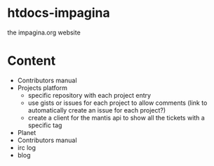 # htdocs-impagina

the impagina.org website

# Content

- Contributors manual
- Projects platform
  - specific repository with each project entry
  - use gists or issues for each project to allow comments (link to automatically create an issue for each project?)
  - create a client for the mantis api to show all the tickets with a specific tag
- Planet
- Contributors manual
- irc log
- blog
